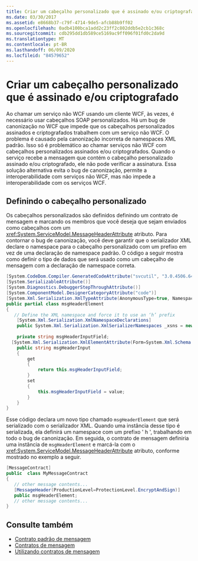 ```yaml
---
title: Criar um cabeçalho personalizado que é assinado e/ou criptografado
ms.date: 03/30/2017
ms.assetid: e8668b37-c79f-4714-9de5-afcb88b9ff02
ms.openlocfilehash: 0adb4100bca1add2c23ff2c802ddb5e2cb1c368c
ms.sourcegitcommit: cdb295dd1db589ce5169ac9ff096f01fd0c2da9d
ms.translationtype: MT
ms.contentlocale: pt-BR
ms.lasthandoff: 06/09/2020
ms.locfileid: "84579652"
---
```

# <a name="creating-a-custom-header-that-is-signed-and-or-encrypted"></a>Criar um cabeçalho personalizado que é assinado e/ou criptografado
Ao chamar um serviço não WCF usando um cliente WCF, às vezes, é necessário usar cabeçalhos SOAP personalizados. Há um bug de canonização no WCF que impede que os cabeçalhos personalizados assinados e criptografados trabalhem com um serviço não WCF. O problema é causado pela canonização incorreta de namespaces XML padrão. Isso só é problemático ao chamar serviços não WCF com cabeçalhos personalizados assinados e/ou criptografados.  Quando o serviço recebe a mensagem que contém o cabeçalho personalizado assinado e/ou criptografado, ele não pode verificar a assinatura. Essa solução alternativa evita o bug de canonização, permite a interoperabilidade com serviços não WCF, mas não impede a interoperabilidade com os serviços WCF.  
  
## <a name="defining-the-custom-header"></a>Definindo o cabeçalho personalizado  
 Os cabeçalhos personalizados são definidos definindo um contrato de mensagem e marcando os membros que você deseja que sejam enviados como cabeçalhos com um <xref:System.ServiceModel.MessageHeaderAttribute> atributo. Para contornar o bug de canonização, você deve garantir que o serializador XML declare o namespace para o cabeçalho personalizado com um prefixo em vez de uma declaração de namespace padrão. O código a seguir mostra como definir o tipo de dados que será usado como um cabeçalho de mensagem com a declaração de namespace correta.  
  
```csharp
[System.CodeDom.Compiler.GeneratedCodeAttribute("svcutil", "3.0.4506.648")]  
[System.SerializableAttribute()]  
[System.Diagnostics.DebuggerStepThroughAttribute()]  
[System.ComponentModel.DesignerCategoryAttribute("code")]  
[System.Xml.Serialization.XmlTypeAttribute(AnonymousType=true, Namespace="http://www.example.org/getMessage/")]  
public partial class msgHeaderElement  
{  
   // Define the XML namespace and force it to use an ‘h’ prefix  
    [System.Xml.Serialization.XmlNamespaceDeclarations]  
    public System.Xml.Serialization.XmlSerializerNamespaces _xsns = new System.Xml.Serialization.XmlSerializerNamespaces(new System.Xml.XmlQualifiedName[] { new System.Xml.XmlQualifiedName("h", "http://www.example.org/getMessage/") });  
  
    private string msgHeaderInputField;  
  [System.Xml.Serialization.XmlElementAttribute(Form=System.Xml.Schema.XmlSchemaForm.Unqualified, Order=0)]  
    public string msgHeaderInput  
    {  
        get  
        {  
            return this.msgHeaderInputField;  
        }  
        set  
        {  
            this.msgHeaderInputField = value;  
        }  
    }  
}  
```  
  
 Esse código declara um novo tipo chamado `msgHeaderElement` que será serializado com o serializador XML. Quando uma instância desse tipo é serializada, ela definirá um namespace com um prefixo ' h ', trabalhando em todo o bug de canonização.  Em seguida, o contrato de mensagem definiria uma instância de `msgHeaderElement` e marcá-la com o <xref:System.ServiceModel.MessageHeaderAttribute> atributo, conforme mostrado no exemplo a seguir.  
  
```csharp
[MessageContract]  
public  class MyMessageContract  
{  
   // other message contents...  
   [MessageHeader(ProductionLevel=ProtectionLevel.EncryptAndSign)]  
   public msgHeaderElement;  
   // other message contents...  
}  
```  
  
## <a name="see-also"></a>Consulte também

- [Contrato padrão de mensagem](../samples/default-message-contract.md)
- [Contratos de mensagem](../samples/message-contracts.md)
- [Utilizando contratos de mensagem](using-message-contracts.md)
